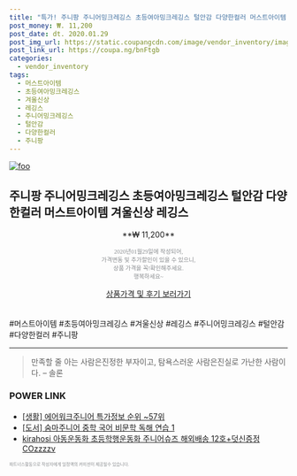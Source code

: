 ```yaml
--- 
title: "특가! 주니팡 주니어밍크레깅스 초등여아밍크레깅스 털안감 다양한컬러 머스트아이템 겨울신상..." 
post_money: ₩. 11,200 
post_date: dt. 2020.01.29 
post_img_url: https://static.coupangcdn.com/image/vendor_inventory/images/2018/11/04/15/8/f8a3360a-4fd9-427d-aa9e-eeefe911d491.jpg 
post_link_url: https://coupa.ng/bnFtgb 
categories: 
  - vendor_inventory 
tags: 
  - 머스트아이템 
  - 초등여아밍크레깅스 
  - 겨울신상 
  - 레깅스 
  - 주니어밍크레깅스 
  - 털안감 
  - 다양한컬러 
  - 주니팡 
--- 
```

[![foo](https://static.coupangcdn.com/image/vendor_inventory/images/2018/11/04/15/8/f8a3360a-4fd9-427d-aa9e-eeefe911d491.jpg)](https://coupa.ng/bnFtgb) 

## 주니팡 주니어밍크레깅스 초등여아밍크레깅스 털안감 다양한컬러 머스트아이템 겨울신상 레깅스 
<p style="text-align: center;">**₩ 11,200**</p> 
<p style="text-align: center;"><span style="color: #898c8f; font-family: Georgia,Times,serif; font-size: 0.75em;">2020년01월29일에 작성되어, <br>가격변동 및 추가할인이 있을 수 있으니,<br> 상품 가격을 꼭!확인해주세요.<br>행복하세요~</span> 
</p>	 
<div markdown="0" style="text-align: center;"><a href="https://coupa.ng/bnFtgb" class="btn btn--success">상품가격 및 후기 보러가기</a></div> 
<br><br> 
  #머스트아이템 #초등여아밍크레깅스 #겨울신상 #레깅스 #주니어밍크레깅스 #털안감 #다양한컬러 #주니팡 
<hr> 

> 만족할 줄 아는 사람은진정한 부자이고, 탐욕스러운 사람은진실로 가난한 사람이다. – 솔론 


### POWER LINK

* <a href="https://blog.naver.com/sakai111/221777858755" target="_blank"> [생활] 에어워크주니어 특가정보 순위 ~57위</a>
* <a href="https://blog.naver.com/sakai111/221785368577" target="_blank">[도서] 숨마주니어 중학 국어 비문학 독해 연습 1</a>
* <a href="https://blog.naver.com/fasyy4321/221786156887" target="_blank">kirahosi 아동운동화 초등학행운동화 주니어슈즈 해외배송 12호+덧신증정 COzzzzv</a>

<span style="color: #898c8f; font-family: Georgia,Times,serif; font-size: 0.55em;">파트너스활동으로 작성자에게 일정액의 커미션이 제공될수 있습니다.</span> 
